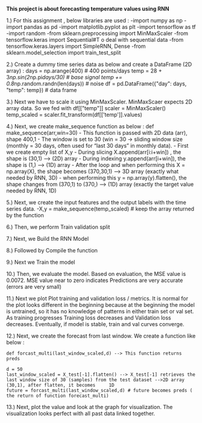 **This project is about forecasting temperature values using RNN**

1.) For this assignment , below libraries are used :
    -import numpy as np
    -import pandas as pd
    -import matplotlib.pyplot as plt
    -import tensorflow as tf
    -import random
    -from sklearn.preprocessing import MinMaxScaler
    -from tensorflow.keras import Sequential#T o deal with sequential data
    -from tensorflow.keras.layers import SimpleRNN, Dense
    -from sklearn.model_selection import train_test_split

2.) Create a dummy time series data as below and create a DataFrame (2D array) :
    days = np.arange(400) # 400 points/days
    temp = 28 + 3*np.sin(2*np.pi*days/30) # base signal
    temp += 0.8*np.random.randn(len(days)) # noise
    df = pd.DataFrame({"day": days, "temp": temp}) # data frame

3.) Next we have to scale it using MinMaxScaler. MinMaxScaer expects 2D array data. So we fed with df[["temp"]]
    scaler = MinMaxScaler()
    temp_scaled = scaler.fit_transform(df[['temp']].values)

4.) Next, we create make_sequence function as below :
    def make_sequence(arr,win=30)
    - This function is passed with 2D data (arr), shape 400,1
    - The window is set to 30 (win = 30 -> sliding window size (monthly = 30 days, often used for “last 30 days” in monthly data).
    - First we create empty list of X,y
    - During slicing X.append(arr[i:i+win]) , the shape is (30,1) --> (2D) array
    - During indexing y.append(arr[i+win]), the shape is (1,) --> (1D) array
    - After the loop and when performing this  X = np.array(X), the shape becomes (370,30,1) --> 3D array (exactly what needed by RNN, 3D)
    - when performing this y = np.array(y).flatten(), the shape changes from (370,1) to (370,) --> (1D) array (exactly the target value needed by RNN, 1D)

5.) Next, we create the input features and the output labels with the time series data.
    -X,y = make_sequence(temp_scaled) # keep the array returned by the function

6.) Then, we perform Train validation split

7.) Next, we Build the RNN Model

8.) Followed by Compile the function

9.) Next we Train the model

10.) Then, we evaluate the model. Based on evaluation, the MSE value is 0.0072. MSE value near to zero indicates Predictions are very accurate (errors are very small)

11.) Next we plot Plot training and validation loss / metrics. It is normal for the plot looks different in the beginning because at the beginning the model is untrained, so        it has no knowledge of patterns in either train set or val set. As training progresses Training loss decreases and Validation loss decreases. Eventually, if model is           stable, train and val curves converge.

12.) Next, we create the forecast from last window. We create a function like below :

    def forcast_multi(last_window_scaled,d) --> This function returns preds

    d = 50
    last_window_scaled = X_test[-1].flatten() --> X_test[-1] retrieves the last window size of 30 (samples) from the test dataset -->2D array (30,1), after flatten, it becomes     1D
    future = forcast_multi(last_window_scaled,d) # future becomes preds ( the return of function forecast_multi)

13.) Next, plot the value and look at the graph for visualization. The visualization looks perfect with all past data linked together.
